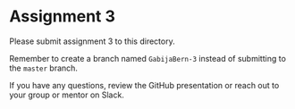 # Assignment 3

Please submit assignment 3 to this directory.

Remember to create a branch named `GabijaBern-3` 
instead of submitting to the `master` branch.

If you have any questions, review the GitHub presentation or reach
out to your group or mentor on Slack.
